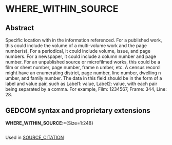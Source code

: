﻿# WHERE_WITHIN_SOURCE
## Abstract
Specific location with in the information referenced. For a published work, this could include the
volume of a multi-volume work and the page number(s). For a periodical, it could include volume,
issue, and page numbers. For a newspaper, it could include a column number and page number. For an
unpublished source or microfilmed works, this could be a film or sheet number, page number, frame
n umber, etc. A census record might have an enumerating district, page number, line number, dwelling
n umber, and family number.  The data in this field should be in the form of a label and value pair, such
as Label1: value, Label2: value, with each pair being separated by a comma. For example, Film:
1234567, Frame: 344, Line: 28.


## GEDCOM syntax and proprietary extensions

**WHERE_WITHIN_SOURCE**:={Size=1:248}
<pre>
</pre>
Used in <a href=Ged.SOURCE_CITATION.md>SOURCE_CITATION</a><br />

